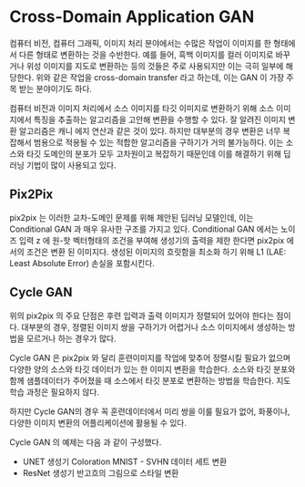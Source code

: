 # Cross-Domain Application GAN

컴퓨터 비전, 컴퓨터 그래픽, 이미지 처리 분야에서는 수많은 작업이 이미지를 한 형태에서 다른 형태로 변환하는 것을 수반한다. 
예를 들어, 흑백 이미지를 컬러 이미지로 바꾸거나 위성 이미지를 지도로 변환하는 등의 것들은 주로 사용되지만 이는 극히 일부에 해당한다.
위와 같은 작업을 cross-domain transfer 라고 하는데, 이는 GAN 이 가장 주목 받는 분야이기도 하다. 

컴퓨터 비전과 이미지 처리에서 소스 이미지를 타깃 이미지로 변환하기 위해 소스 이미지에서 특징을 추출하는 알고리즘을 고안해 변환을 수행할 수 있다. 
잘 알려진 이미지 변환 알고리즘은 캐니 에지 연산과 같은 것이 있다. 
하지만 대부분의 경우 변환은 너무 복잡해서 범용으로 적용될 수 있는 적합한 알고리즘을 구하기가 거의 불가능하다.
이는 소스와 타깃 도메인의 분포가 모두 고차원이고 복잡하기 때문인데 이를 해결하기 위해 딥러닝 기법이 많이 사용되고 있다. 

## Pix2Pix

pix2pix 는 이러한 교차-도메인 문제를 위해 제안된 딥러닝 모델인데, 이는 Conditional GAN 과 매우 유사한 구조를 가지고 있다.
Conditional GAN 에서는 노이즈 입력 z 에 원-핫 벡터형태의 조건을 부여해 생성기의 출력을 제한 한다면 pix2pix 에서의 조건은 변환 된 이미지다.
생성된 이미지의 흐릿함을 최소화 하기 위해 L1 (LAE: Least Absolute Error) 손실을 포함시킨다.

## Cycle GAN
위의 pix2pix 의 주요 단점은 후련 입력과 출력 이미지가 정렬되어 있어야 한다는 점이다.  대부분의 경우, 정렬된 이미지 쌍을 구하기가 어렵거나
소스 이미지에서 생성하는 방법을 모르거나 하는 경우가 많다.

Cycle GAN 은 pix2pix 와 달리 훈련이미지를 작업에 맞추어 정렬시킬 필요가 없으며 다양한 양의 소스와 타깃 데이터가 있는 한 이미지 변환을 학습한다.
소스와 타깃 분포와 함께 샘플데이터가 주어졌을 때 소스에서 타깃 분포로 변환하는 방법을 학습한다. 지도학습 과정은 필요하지 않다.

하지만 Cycle GAN의 경우 꼭 훈련데이터에서 미리 쌍을 이룰 필요가 없어, 화풍이나, 다양한 이미지 변환의 어플리케이션에 활용될 수 있다.

Cycle GAN 의 예제는 다음 과 같이 구성했다.
- UNET 생성기
Coloration
MNIST - SVHN 데이터 세트 변환
- ResNet 생성기 
반고흐의 그림으로 스타일 변환 
